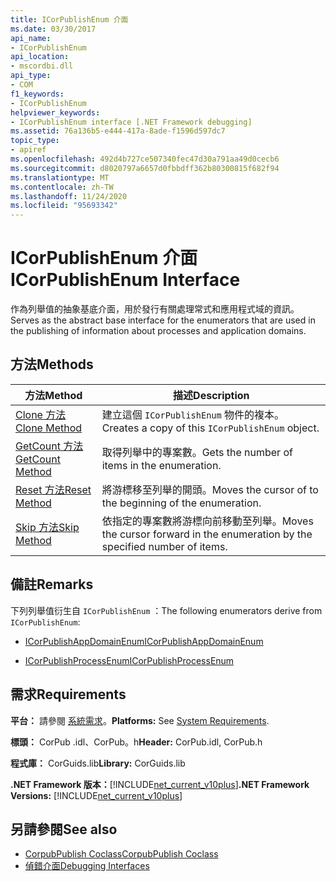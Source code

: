 ```yaml
---
title: ICorPublishEnum 介面
ms.date: 03/30/2017
api_name:
- ICorPublishEnum
api_location:
- mscordbi.dll
api_type:
- COM
f1_keywords:
- ICorPublishEnum
helpviewer_keywords:
- ICorPublishEnum interface [.NET Framework debugging]
ms.assetid: 76a136b5-e444-417a-8ade-f1596d597dc7
topic_type:
- apiref
ms.openlocfilehash: 492d4b727ce507340fec47d30a791aa49d0cecb6
ms.sourcegitcommit: d8020797a6657d0fbbdff362b80300815f682f94
ms.translationtype: MT
ms.contentlocale: zh-TW
ms.lasthandoff: 11/24/2020
ms.locfileid: "95693342"
---
```

# <a name="icorpublishenum-interface"></a><span data-ttu-id="b80d9-102">ICorPublishEnum 介面</span><span class="sxs-lookup"><span data-stu-id="b80d9-102">ICorPublishEnum Interface</span></span>

<span data-ttu-id="b80d9-103">作為列舉值的抽象基底介面，用於發行有關處理常式和應用程式域的資訊。</span><span class="sxs-lookup"><span data-stu-id="b80d9-103">Serves as the abstract base interface for the enumerators that are used in the publishing of information about processes and application domains.</span></span>  
  
## <a name="methods"></a><span data-ttu-id="b80d9-104">方法</span><span class="sxs-lookup"><span data-stu-id="b80d9-104">Methods</span></span>  
  
|<span data-ttu-id="b80d9-105">方法</span><span class="sxs-lookup"><span data-stu-id="b80d9-105">Method</span></span>|<span data-ttu-id="b80d9-106">描述</span><span class="sxs-lookup"><span data-stu-id="b80d9-106">Description</span></span>|  
|------------|-----------------|  
|[<span data-ttu-id="b80d9-107">Clone 方法</span><span class="sxs-lookup"><span data-stu-id="b80d9-107">Clone Method</span></span>](icorpublishenum-clone-method.md)|<span data-ttu-id="b80d9-108">建立這個 `ICorPublishEnum` 物件的複本。</span><span class="sxs-lookup"><span data-stu-id="b80d9-108">Creates a copy of this `ICorPublishEnum` object.</span></span>|  
|[<span data-ttu-id="b80d9-109">GetCount 方法</span><span class="sxs-lookup"><span data-stu-id="b80d9-109">GetCount Method</span></span>](icorpublishenum-getcount-method.md)|<span data-ttu-id="b80d9-110">取得列舉中的專案數。</span><span class="sxs-lookup"><span data-stu-id="b80d9-110">Gets the number of items in the enumeration.</span></span>|  
|[<span data-ttu-id="b80d9-111">Reset 方法</span><span class="sxs-lookup"><span data-stu-id="b80d9-111">Reset Method</span></span>](icorpublishenum-reset-method.md)|<span data-ttu-id="b80d9-112">將游標移至列舉的開頭。</span><span class="sxs-lookup"><span data-stu-id="b80d9-112">Moves the cursor of to the beginning of the enumeration.</span></span>|  
|[<span data-ttu-id="b80d9-113">Skip 方法</span><span class="sxs-lookup"><span data-stu-id="b80d9-113">Skip Method</span></span>](icorpublishenum-skip-method.md)|<span data-ttu-id="b80d9-114">依指定的專案數將游標向前移動至列舉。</span><span class="sxs-lookup"><span data-stu-id="b80d9-114">Moves the cursor forward in the enumeration by the specified number of items.</span></span>|  
  
## <a name="remarks"></a><span data-ttu-id="b80d9-115">備註</span><span class="sxs-lookup"><span data-stu-id="b80d9-115">Remarks</span></span>  

 <span data-ttu-id="b80d9-116">下列列舉值衍生自 `ICorPublishEnum` ：</span><span class="sxs-lookup"><span data-stu-id="b80d9-116">The following enumerators derive from `ICorPublishEnum`:</span></span>  
  
- [<span data-ttu-id="b80d9-117">ICorPublishAppDomainEnum</span><span class="sxs-lookup"><span data-stu-id="b80d9-117">ICorPublishAppDomainEnum</span></span>](icorpublishappdomainenum-interface.md)  
  
- [<span data-ttu-id="b80d9-118">ICorPublishProcessEnum</span><span class="sxs-lookup"><span data-stu-id="b80d9-118">ICorPublishProcessEnum</span></span>](icorpublishprocessenum-interface.md)  
  
## <a name="requirements"></a><span data-ttu-id="b80d9-119">需求</span><span class="sxs-lookup"><span data-stu-id="b80d9-119">Requirements</span></span>  

 <span data-ttu-id="b80d9-120">**平台：** 請參閱 [系統需求](../../get-started/system-requirements.md)。</span><span class="sxs-lookup"><span data-stu-id="b80d9-120">**Platforms:** See [System Requirements](../../get-started/system-requirements.md).</span></span>  
  
 <span data-ttu-id="b80d9-121">**標頭：** CorPub .idl、CorPub。h</span><span class="sxs-lookup"><span data-stu-id="b80d9-121">**Header:** CorPub.idl, CorPub.h</span></span>  
  
 <span data-ttu-id="b80d9-122">**程式庫：** CorGuids.lib</span><span class="sxs-lookup"><span data-stu-id="b80d9-122">**Library:** CorGuids.lib</span></span>  
  
 <span data-ttu-id="b80d9-123">**.NET Framework 版本：**[!INCLUDE[net_current_v10plus](../../../../includes/net-current-v10plus-md.md)]</span><span class="sxs-lookup"><span data-stu-id="b80d9-123">**.NET Framework Versions:** [!INCLUDE[net_current_v10plus](../../../../includes/net-current-v10plus-md.md)]</span></span>  
  
## <a name="see-also"></a><span data-ttu-id="b80d9-124">另請參閱</span><span class="sxs-lookup"><span data-stu-id="b80d9-124">See also</span></span>

- [<span data-ttu-id="b80d9-125">CorpubPublish Coclass</span><span class="sxs-lookup"><span data-stu-id="b80d9-125">CorpubPublish Coclass</span></span>](corpubpublish-coclass.md)
- [<span data-ttu-id="b80d9-126">偵錯介面</span><span class="sxs-lookup"><span data-stu-id="b80d9-126">Debugging Interfaces</span></span>](debugging-interfaces.md)
